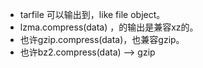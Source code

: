 - tarfile 可以输出到，like file object。
- lzma.compress(data) ，的输出是兼容xz的。
- 也许gzip.compress(data)，也兼容gzip。
- 也许bz2.compress(data) --> gzip
